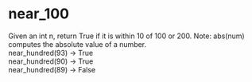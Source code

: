 # near_100
Given an int n, return True if it is within 10 of 100 or 200. Note: abs(num) computes the absolute value of a number.
<br>
near_hundred(93) → True <br>
near_hundred(90) → True <br>
near_hundred(89) → False
